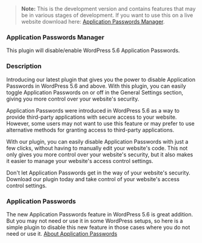 > **Note:** This is the development version and contains features that may be in various stages of development. If you want to use this on a live website download here: [Application Passwords Manager](https://wordpress.org/plugins/application-passwords-manager/).

### Application Passwords Manager
This plugin will disable/enable WordPress 5.6 Application Passwords.

### Description
Introducing our latest plugin that gives you the power to disable Application Passwords in WordPress 5.6 and above. With this plugin, you can easily toggle Application Passwords on or off in the General Settings section, giving you more control over your website's security.

Application Passwords were introduced in WordPress 5.6 as a way to provide third-party applications with secure access to your website. However, some users may not want to use this feature or may prefer to use alternative methods for granting access to third-party applications.

With our plugin, you can easily disable Application Passwords with just a few clicks, without having to manually edit your website's code. This not only gives you more control over your website's security, but it also makes it easier to manage your website's access control settings.

Don't let Application Passwords get in the way of your website's security. Download our plugin today and take control of your website's access control settings.

### Application Passwords
The new Application Passwords feature in WordPress 5.6 is great addition.
But you may not need or use it in some WordPress setups, so here is a simple plugin
to disable this new feature in those cases where you do not need or use it.
[About Application Passwords](https://make.wordpress.org/core/2020/11/05/application-passwords-integration-guide/)  
